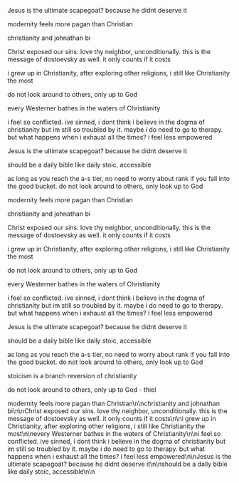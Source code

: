 Jesus is the ultimate scapegoat? because he didnt deserve it

modernity feels more pagan than Christian

christianity and johnathan bi

Christ exposed our sins. love thy neighbor, unconditionally. this is the message of dostoevsky as well. it only counts if it costs

i grew up in Christianity, after exploring other religions, i still like Christianity the most

do not look around to others, only up to God

every Westerner bathes in the waters of Christianity

i feel so conflicted. ive sinned, i dont think i believe in the dogma of christianity but im still so troubled by it. maybe i do need to go to therapy. but what happens when i exhaust all the times? i feel less empowered

Jesus is the ultimate scapegoat? because he didnt deserve it

should be a daily bible like daily stoic, accessible

as long as you reach the a-s tier, no need to worry about rank if you fall into the good bucket. do not look around to others, only look up to God


modernity feels more pagan than Christian


christianity and johnathan bi

Christ exposed our sins. love thy neighbor, unconditionally. this is the message of dostoevsky as well. it only counts if it costs

i grew up in Christianity, after exploring other religions, i still like Christianity the most

do not look around to others, only up to God

every Westerner bathes in the waters of Christianity

i feel so conflicted. ive sinned, i dont think i believe in the dogma of christianity but im still so troubled by it. maybe i do need to go to therapy. but what happens when i exhaust all the times? i feel less empowered

Jesus is the ultimate scapegoat? because he didnt deserve it

should be a daily bible like daily stoic, accessible

as long as you reach the a-s tier, no need to worry about rank if you fall into the good bucket. do not look around to others, only look up to God

stoicism is a branch reversion of christianity


do not look around to others, only up to God - thiel

modernity feels more pagan than Christian\n\nchristianity and johnathan bi\n\nChrist exposed our sins. love thy neighbor, unconditionally. this is the message of dostoevsky as well. it only counts if it costs\n\ni grew up in Christianity, after exploring other religions, i still like Christianity the most\n\nevery Westerner bathes in the waters of Christianity\n\ni feel so conflicted. ive sinned, i dont think i believe in the dogma of christianity but im still so troubled by it. maybe i do need to go to therapy. but what happens when i exhaust all the times? i feel less empowered\n\nJesus is the ultimate scapegoat? because he didnt deserve it\n\nshould be a daily bible like daily stoic, accessible\n\n